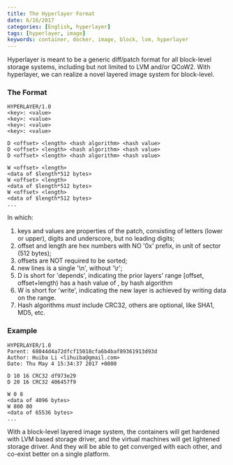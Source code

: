 ```yaml
---
title: The Hyperlayer Format
date: 6/16/2017
categories: [English, hyperlayer]
tags: [hyperlayer, image]
keywords: container, docker, image, block, lvm, hyperlayer
---
```


Hyperlayer is meant to be a generic diff/patch format for all block-level storage 
systems, including but not limited to LVM and/or QCoW2. With hyperlayer, we can 
realize a novel layered image system for block-level.

<!--more-->

### The Format

```
HYPERLAYER/1.0
<key>: <value>
<key>: <value>
<key>: <value>
<key>: <value>

D <offset> <length> <hash algorithm> <hash value>
D <offset> <length> <hash algorithm> <hash value>
D <offset> <length> <hash algorithm> <hash value>

W <offset> <length>
<data of $length*512 bytes>
W <offset> <length>
<data of $length*512 bytes>
W <offset> <length>
<data of $length*512 bytes>
...

```
In which:

1. keys and values are properties of the patch, consisting of letters (lower or 
upper), digits and underscore, but no leading digits;
2. offset and length are hex numbers with NO '0x' prefix, in unit of sector (512 bytes);
3. offsets are NOT required to be sorted;
4. new lines is a single '\n', without '\r';
5. D is short for 'depends', indicating the prior layers' range [offset, offset+length)
   has a hash value of <hash value>, by hash algorithm <hash algorithm>
6. W is short for 'write', indicating the new layer is achieved by writing data on the range.
7. Hash algorithms *must* include CRC32, others are optional, like SHA1, MD5, etc.

### Example

```
HYPERLAYER/1.0
Parent: 68044d4a72dfcf15018cfa6b4baf89361913d93d
Author: Huiba Li <lihuiba@gmail.com>
Date: Thu May 4 15:34:37 2017 +0800 

D 10 16 CRC32 df973e29
D 20 16 CRC32 406457f9

W 0 8
<data of 4096 bytes>
W 800 80
<data of 65536 bytes>
...
```

With a block-level layered image system, the containers will get hardened with LVM
based storage driver, and the virtual machines will get lightened storage driver. And
they will be able to get converged with each other, and co-exist better on a single 
platform.






